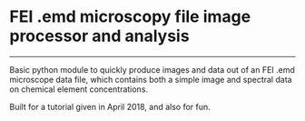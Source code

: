 # FEI .emd microscopy file image processor and analysis
----------------------

Basic python module to quickly produce images and data out of an FEI .emd microscope data file,
which contains both a simple image and spectral data on chemical element concentrations.

Built for a tutorial given in April 2018, and also for fun.
